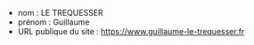 - nom : LE TREQUESSER
- prénom : Guillaume
- URL publique du site : https://www.guillaume-le-trequesser.fr
